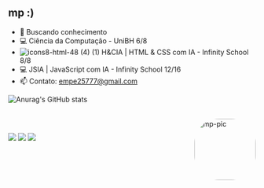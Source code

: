 ## mp :)

- 🔭 Buscando conhecimento
- 💻 Ciência da Computação - UniBH 6/8
- ![icons8-html-48 (4) (1)](https://github.com/user-attachments/assets/f4200a39-f62c-4bf8-b44c-a32f95e885b0) H&CIA | HTML & CSS com IA - Infinity School 8/8
- 💻 JSIA | JavaScript com IA - Infinity School 12/16 
- 📫 Contato: empe25777@gmail.com


![Anurag's GitHub stats](https://github-readme-stats.vercel.app/api?username=emepe&show_icons=true&theme=transparent)
<div style="display: inline_block"><br>
  <img align="right" alt="mp-pic" height="125" width="125" style="border-radius:50px;" src="https://media.discordapp.net/attachments/789289341922967583/1088480449334104124/picasion.com_4fce2d1ad976010176300fc98efcce8e.gif?width=375&height=375"">
</div>
  
  ##
 
<div> 
  <a href = "mailto:empe25777@gmail.com"><img src="https://img.shields.io/badge/-Gmail-%23333?style=for-the-badge&logo=gmail&logoColor=white" target="_blank"></a>
  <a href="https://www.linkedin.com/in/mariapaula--sousa/" target="_blank"><img src="https://img.shields.io/badge/-LinkedIn-%230077B5?style=for-the-badge&logo=linkedin&logoColor=white" target="_blank"></a> 
  <a href="https://instagram.com/toverysauce" target="_blank"><img src="https://img.shields.io/badge/-Instagram-%23E4405F?style=for-the-badge&logo=instagram&logoColor=white" target="_blank"></a>
  



